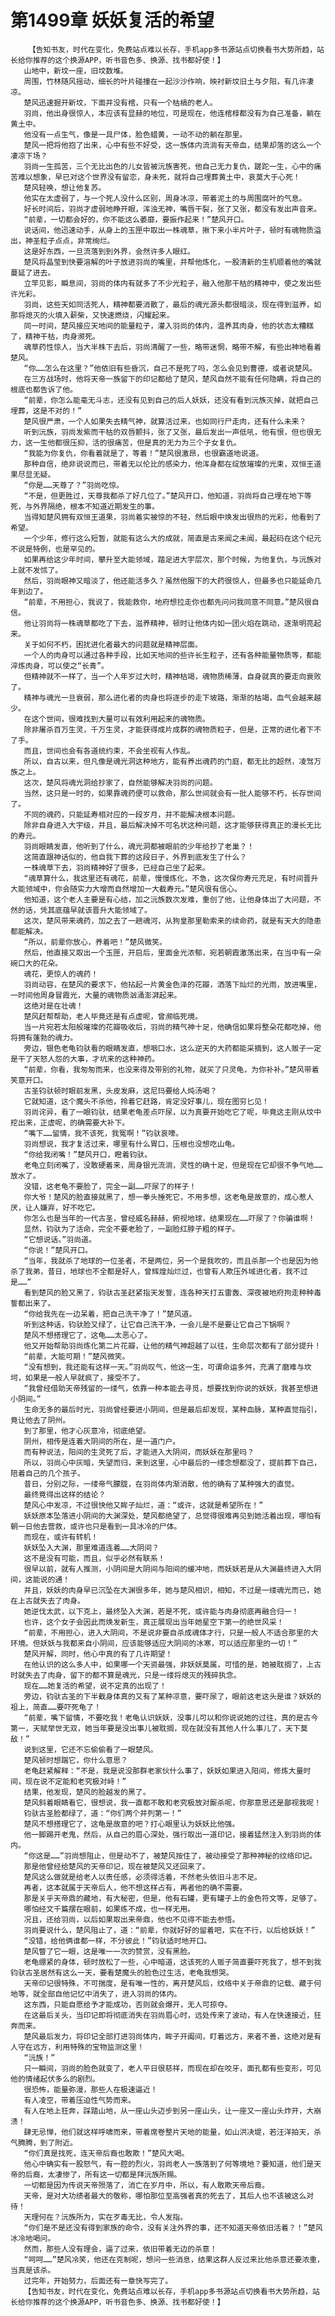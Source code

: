 # 第1499章 妖妖复活的希望
        【告知书友，时代在变化，免费站点难以长存，手机app多书源站点切换看书大势所趋，站长给你推荐的这个换源APP，听书音色多、换源、找书都好使！】
       山地中，新坟一座，旧坟数堆。
       周围，竹林随风摇动，细长的叶片碰撞在一起沙沙作响，映衬新坟旧土与夕阳，有几许凄凉。
       楚风迅速掘开新坟，下面并没有棺，只有一个枯槁的老人。
       羽尚，他出身很惊人，本应该有显赫的地位，可是现在，他连棺椁都没有为自己准备，躺在黄土中。
       他没有一点生气，像是一具尸体，脸色蜡黄，一动不动的躺在那里。
       楚风一把将他抱了出来，心中有些不好受，这一族体内流淌有天帝血，结果却落的这么一个凄凉下场？
       羽尚一生孤苦，三个无比出色的儿女皆被沅族害死，他自己无力复仇，蹉跎一生，心中的痛苦难以想象，早已对这个世界没有留恋，身未死，就将自己埋葬黄土中，哀莫大于心死！
       楚风轻唤，想让他复苏。
       他实在太虚弱了，与一个死人没什么区别，周身冰凉，带着泥土的与周围腐叶的气息。
       好长时间后，羽尚才虚弱地睁开眼，浑浊无神，嘴唇干裂，张了又张，都没有发出声音来。
       “前辈，一切都会好的，你不能这么萎靡，要振作起来！”楚风开口。
       说话间，他迅速动手，从身上的玉匣中取出一株魂草，揪下来小半片叶子，顿时有魂物质溢出，神圣粒子点点，非常绚烂。
       这是好东西，一旦流落到到外界，会然许多人眼红。
       楚风将晶莹到快要溶解的叶子放进羽尚的嘴里，并帮他炼化，一股清新的生机顺着他的嘴就蔓延了进去。
       立竿见影，瞬息间，羽尚的体内有就多了不少光粒子，融入他那干枯的精神中，使之发出些许光彩。
       羽尚，这些天如同活死人，精神都要消散了，最后的魂光源头都很暗淡，现在得到滋养，如那将熄灭的火填入薪柴，又快速燃烧，闪耀起来。
       同一时间，楚风接应天地间的能量粒子，灌入羽尚的体内，温养其肉身，他的状态太糟糕了，精神干枯，肉身濒死。
       魂草药性惊人，当大半株下去后，羽尚清醒了一些，略带迷惘，略带不解，有些出神地看着楚风。
       “你……怎么在这里？”他依旧有些昏沉，自己不是死了吗，怎么会见到曹德，或者说楚风。
       在三方战场时，他将天帝一族留下的印记都给了楚风，楚风自然不能有任何隐瞒，将自己的根底也都告诉了他。
       “前辈，你怎么能毫无斗志，还没有见到自己的后人妖妖，还没有看到沅族灭掉，就把自己埋葬，这是不对的！”
       楚风很严肃，一个人如果失去精气神，就算活过来，也如同行尸走肉，还有什么未来？
       听到沅族，羽尚发紫而干枯的双唇颤抖，张了又张，最后发出一声低吼，他有恨，但也很无力，这一生他都很压抑，活的很痛苦，但是真的无力为三个子女复仇。
       “我能为你复仇，你看着就是了，等着！”楚风很激昂，也很霸道地说道。
       那种自信，绝非说说而已，带着无以伦比的感染力，他浑身都在绽放璀璨的光束，双恒王道果尽显无疑。
       “你是……天尊了？”羽尚吃惊。
       “不是，但更胜过，天尊我都杀了好几位了。”楚风开口，他知道，羽尚将自己埋在地下等死，与外界隔绝，根本不知道近期发生的事。
       当得知楚风拥有双恒王道果，羽尚着实被惊的不轻，然后眼中焕发出很热的光彩，他看到了希望。
       一个少年，修行这么短暂，就能有这么大的成就，简直是古来闻之未闻，最起码在这个纪元不说是特例，也是罕见的。
       如果再给这少年时间，攀升至大能领域，踏足进大宇层次，那个时候，为他复仇，与沅族对上就不发怵了。
       然后，羽尚眼神又暗淡了，他还能活多久？虽然他服下的大药很惊人，但最多也只能延命几年到边了。
       “前辈，不用担心，我说了，我能救你，地府想拉走你也都先问问我同意不同意。”楚风很自信。
       他让羽尚将一株魂草都吃了下去，滋养精神，顿时让他体内如一团火焰在跳动，逐渐明亮起来。
       关于如何不朽，困扰进化者最大的问题就是精神层面。
       一个人的肉身可以通过各种手段，比如天地间的些许长生粒子，还有各种能量物质等，都能淬炼肉身，可以使之“长青”。
       但精神就不一样了，当一个人年岁过大时，精神枯竭，魂物质稀薄，自身就真的要走向衰败了。
       精神与魂光一旦衰弱，那么进化者的肉身也将逐步的走下坡路，渐渐的枯竭，血气会越来越少。
       在这个世间，很难找到大量可以有效利用起来的魂物质。
       除非屠杀百万生灵，千万生灵，才能获得成片成群的魂物质粒子，但是，正常的进化者下不了手。
       而且，世间也会有各道统约束，不会坐视有人作乱。
       所以，自古以来，但凡像是魂光洞这种地方，能有养出魂药的门庭，都无比的超然，凌驾万族之上。
       这次，楚风将魂光洞给抄家了，自然能够解决羽尚的问题。
       当然，这只是一时的，如果靠魂药便可以救命，那么世间就会有一批人能够不朽，长存世间了。
       不同的魂药，只能延寿相对应的一段岁月，并不能解决根本问题。
       除非自身进入大宇级，并且，最后解决掉不可名状这种问题，这才能够获得真正的漫长无比的寿元。
       羽尚眼睛发直，他听到了什么，魂光洞都被眼前的少年给抄了老巢？！
       这简直跟神话似的，他自我下葬的这段日子，外界到底发生了什么？
       一株魂草下去，羽尚精神好了很多，已经自己坐了起来。
       “魂草算什么，我这里还有魂花，前辈，慢慢炼化，不急，这次保你寿元充足，有时间晋升大能领域中，你会随实力大增而自然增加一大截寿元。”楚风很有信心。
       他知道，这个老人主要是有心结，加之沅族数次发难，重创了他，让他身体出了大问题，不然的话，凭其底蕴早就该晋升大能领域了。
       这次，楚风带来魂药，加之去了一趟魂河，从狗皇那里勒索来的续命药，就是有天大的隐患都能解决。
       “所以，前辈你放心，养着吧！”楚风微笑。
       然后，他直接又取出一个玉匣，开启后，里面金光浓郁，宛若朝霞激荡出来，在当中有一朵碗口大的花朵。
       魂花，更惊人的魂药！
       羽尚动容，在楚风的要求下，他拈起一片黄金色泽的花瓣，洒落下灿烂的光雨，放进嘴里，一时间他周身冒霞光，大量的魂物质汹涌澎湃起来。
       这绝对是在壮魂！
       楚风赶帮帮助，老人毕竟还是有点虚呢，曾濒临死境。
       当一片宛若太阳般璀璨的花瓣吸收后，羽尚的精气神十足，他确信如果将整朵花都吃掉，他将拥有蓬勃的魂力。
       旁边，银色老龟钧驮看的眼睛发直，想咽口水，这么逆天的大药都能采摘到，这人贩子一定是干了天怒人怨的大事，才坑来的这种神药。
       “前辈，你看，我匆匆而来，也没来得及带别的礼物，就买了只灵龟，为你补补。”楚风带着笑意开口。
       古圣钧驮顿时眼前发黑，头皮发麻，这尼玛要给人炖汤喝？
       它就知道，这个魔头不杀他，拎着它赶路，肯定没好事儿，现在图穷匕见！
       羽尚诧异，看了一眼钧驮，结果老龟差点吓尿，以为真要开始吃它了呢，毕竟这主刚从坟中挖出来，正虚呢，的确需要大补下。
       “嘴下……留情，我不该死，我冤啊！”钧驮哀嚎。
       羽尚想说，我才复活过来，哪里有什么胃口，压根也没想吃山龟。
       “你给我闭嘴！”楚风开口，瞪着钧驮。
       老龟立刻闭嘴了，没敢硬着来，周身银光流淌，灵性的确十足，但是现在它却很不争气地……放水了。
       没错，这老龟不要脸了，完全一副……吓尿了的样子！
       你大爷！楚风的脸直接就黑了，想一拳头捶死它，不用多想，这老龟是故意的，成心惹人厌，让人嫌弃，好不吃它。
       你怎么也是当年的一代古圣，曾经威名赫赫，俯视地球，结果现在……吓尿了？你骗谁啊！
       显然，钧驮为了活命，完全不要老脸了，一副脸红脖子粗的样子。
       “它想说话。”羽尚道。
       “你说！”楚风开口。
       “当年，我就杀了地球的一位圣者，不是两位，另一个是我吹的，而且杀那一个也是因为他杀了我弟，昔日，地球也不全都是好人，曾辉煌灿烂过，也曾有人欺压外域进化者，我不过是……”
       看到楚风的脸又黑了，钧驮古圣赶紧指天发誓，连各种天打五雷轰、深夜被地府拘走种种毒誓都出来了。
       “你给我先在一边呆着，把自己洗干净了！”楚风道。
       听到这种话，钧驮脸又绿了，让它自己洗干净，一会儿是不是要让它自己下锅啊？
       楚风不想搭理它了，这龟……太恶心了。
       他又开始帮助羽尚炼化第二片花瓣，让他的精气神超越了以往，生命层次都有了部分提升！
       “前辈，大能可期！”楚风微笑。
       “没有想到，我还能有这样一天。”羽尚叹气，他这一生，可谓命运多舛，充满了磨难与坎坷，如果是一般人早就疯了，接受不了。
       “我曾经借助天帝残留的一缕气，依靠一种本能去寻觅，想要找到你说的妖妖，我甚至想进小阴间。”
       生命无多的最后时光，羽尚曾经要进小阴间，但是最后却发现，某种血脉，某种直觉指引，竟让他去了阴州。
       到了那里，他才心灰意冷，彻底绝望。
       阴州，相传是连着大阴间的所在，是一道门户。
       而有种说法，阳间的生灵死了后，才能进入大阴间，而妖妖在那里吗？
       所以，羽尚心中灰暗，失望而归，来到这里，心中最后的一缕念想都没了，提前葬下自己，陪着自己的几个孩子。
       昔日，分别之际，一缕帝气朦胧，在羽尚体内渐消散，他的确有了某种强大的直觉。
       最终竟得出这样的结论？
       楚风心中发凉，不过很快他又眸子灿烂，道：“或许，这就是希望所在！”
       妖妖原本坠落进小阴间的大渊深处，楚风都绝望了，总觉得很难再见到她活着出现，哪怕有朝一日他去营救，或许也只是看到一具冰冷的尸体。
       而现在，或许有转机！
       妖妖坠入大渊，那里难道连着……大阴间？
       这不是没有可能，而且，似乎必然有联系！
       很早以前，就有人推测，小阴间是大阴间与阳间的缓冲地，而妖妖若是从大渊最终进入大阴间，这能说的通！
       并且，妖妖的肉身早已沉坠在大渊很多年，她与楚风相识，相知，不过是一缕魂光而已，她在上古就失去了肉身。
       她逆伐太武，以下克上，最终坠入大渊，若是不死，或许能与肉身彻底再融合归一！
       也许，这个女子会因此而焕发新生，真正展现出当年她星空下第一的绝世风采！
       “前辈，不用担心，进入大阴间，不是说非要自杀成魂体才行，只是一般人不适合那里的大环境。但妖妖与我都来自小阴间，应该能够适应大阴间的冰寒，可以适应那里的一切！”
       楚风开解，同时，他心中真的有了几许期望！
       在他认识的这么多人中，如果哪一个天资最强，非妖妖莫属，可惜的是，她被耽搁了，上古时就失去了肉身，留下的都不算是魂光，只是一缕将熄灭的残碎执念。
       现在……她复活的希望，说不定真的出现了！
       旁边，钧驮古圣的下半截身体真的又有了某种凉意，要吓尿了，眼前这老这头是谁？妖妖的祖上，简直……要吓死龟了！
       “前辈，嘴下留情，不要吃我！老龟认识妖妖，没事儿可以和你说说她的过往，真的是古今第一，天赋举世无双，她当年要是没出事儿被耽搁，现在就没有其他人什么事儿了，天下莫敌！”
       说到这里，它还不忘偷偷看了一眼楚风。
       楚风顿时想踹它，你什么意思？
       老龟赶紧解释：“不是，我是说没那群老家伙什么事了，妖妖如果进入阳间，修炼大量时间，现在说不定能和老究极对峙！”
       结果，他发现，楚风的脸越发的黑了。
       楚风斜着眼睛看它，很想说，我一直都不敢和老究极放对厮杀呢，你那意思还是鄙视我呢！
       钧驮古圣脸都绿了，道：“你们两个并列第一！”
       楚风不想搭理它了，这龟是故意的吧？打心眼里认为妖妖比他强。
       他一脚踢开老鬼，然后，从自己的眉心深处，强行取出一道印记，接着猛然注入到羽尚的体内。
       “你这是……”羽尚想阻止，但是动不了，被楚风按住了，被动接受了那种神秘的纹络印记。
       那是他曾经给楚风的天帝印记，现在被楚风又还回来了。
       楚风这么做就是给老人以责任感，必须得活着，不然老头依旧斗志不足。
       再者，这本就属于天帝后人，他不想这样占有，再者他的确不需要。
       那是关乎天帝鼎的藏地，有大秘密，但是，他有石罐，更有罐子上的金色符文等，足够了。
       哪怕经文千篇摆在眼前，如果练不成，也一样无用。
       况且，还给羽尚，以后如果取出来帝鼎，他也不见得不能去参悟。
       羽尚要说什么，楚风阻止了，道：“前辈，你就好好的留着吧，实在不行，以后给妖妖！”
       “没错，给他俩谁都一样，不分彼此！”钧驮适时地开口。
       楚风瞥了它一眼，这是唯一一次的赞赏，没有黑脸。
       老龟绷紧的身体，顿时放松了一些，心中暗道，这该死的人贩子简直要吓死我了，想不到我钧驮古圣居然有这么一天，要看楚魔头的脸色过生活，老龟我想哭。
       天帝印记很特殊，不可揣度，是有唯一性的，离开楚风后，纹络中关于帝鼎的记载、藏于何地等，就全部自他记忆中消失了，进入羽尚的体内。
       这东西，只能自愿给予才能成功，否则就会爆开，无人可掠夺。
       在这最后关头，当印记即将彻底消失在羽尚眉心时，远处传来了波动，有人在快速接近，狂奔而来。
       楚风最后发力，将印记全部打进羽尚体内，眸子开阖间，盯着远方，来者不善，这绝对是有人守在远方，利用特殊的宝物监测这里！
       “沅族！”
       只一瞬间，羽尚的脸色就变了，老人平日很慈祥，而现在却在咬牙，面孔都有些变形，可见他的情绪起伏多么的剧烈。
       很恐怖，能量弥漫，那些人在极速逼近！
       有人凌空，带着压迫性气势而来。
       有人在地上狂奔，踩踏山地，从一座山头迈步到另一座山头，让一座又一座山头炸开，大崩溃！
       肆无忌惮，他们就这样呼啸而来，带着席卷整片天地的能量，如山洪决堤，若汪洋拍天，杀气腾腾，到了附近。
       “你们真是找死，连天帝后裔也敢欺！”楚风大喝。
       他心中确实有一股怒气，有一腔的烈火，羽尚老人一族落到了何等境地？要知道，他们是天帝的后裔，太凄惨了，所有这一切都是拜沅族所赐。
       一切都是因为传说天帝殒落了，消亡在岁月中，所以，有人敢欺天帝后裔。
       天帝，是对大功绩者最大的敬称，哪怕那位至高强者真的死去了，其后人也不该被这么对待！
       天理何在？沅族所为，实在歹毒无比，令人发指。
       “你们是不是还没有得到家族的命令，没有关注外界的事，还不知道天帝依旧活着？！”楚风冰冷地喝问。
       然而，那些人没有理会，逼了过来，依旧带着无边的杀意！
       “呵呵……”楚风冷笑，他还在克制呢，想问一些消息，结果这群人反过来比他杀意还要浓重，当真是该杀。
       过完年，开始努力，后面还有一章快写完了。
       【告知书友，时代在变化，免费站点难以长存，手机app多书源站点切换看书大势所趋，站长给你推荐的这个换源APP，听书音色多、换源、找书都好使！】